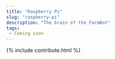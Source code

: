 ```yaml
---
title: "Raspberry Pi"
slug: "raspberry-pi"
description: "The brain of the FarmBot"
tags:
 - Coming soon
---
```


{% include contribute.html %}
